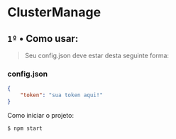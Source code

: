 # ClusterManage

## `1º` • Como usar:

> Seu config.json deve estar desta seguinte forma:

### config.json
```json
{
    "token": "sua token aqui!"
}
```
Como iniciar o projeto:

```shell
$ npm start
```